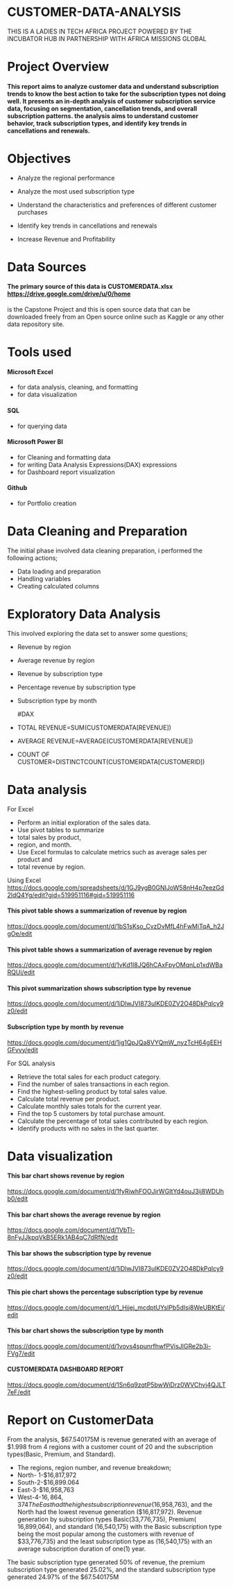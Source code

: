 # CUSTOMER-DATA-ANALYSIS
THIS IS A LADIES IN TECH AFRICA PROJECT POWERED BY THE INCUBATOR HUB IN PARTNERSHIP WITH AFRICA MISSIONS GLOBAL

# Project Overview

#### This report aims to analyze customer data and understand  subscription trends to know the best action to take for the subscription types not doing well. It presents an in-depth analysis of customer subscription service data, focusing on segmentation, cancellation trends, and overall subscription patterns. the analysis aims to understand customer behavior, track subscription types, and identify key trends in cancellations and renewals. 

# Objectives
-  Analyze the regional performance

- Analyze the most used subscription type

- Understand the characteristics and preferences of different customer purchases

- Identify key trends in cancellations and renewals

- Increase Revenue and Profitability



# Data Sources

#### The primary source of this data  is CUSTOMERDATA.xlsx https://drive.google.com/drive/u/0/home
is the Capstone Project and this is open source data that can be downloaded freely from an Open source online such as Kaggle or any other data repository site.

# Tools used
#### Microsoft Excel
- for data analysis, cleaning, and formatting
- for data visualization

#### SQL
- for querying data

#### Microsoft Power BI
- for Cleaning and formatting data
- for writing Data Analysis Expressions(DAX) expressions
- for Dashboard  report visualization

#### Github
- for Portfolio creation

# Data Cleaning and Preparation
The initial phase involved data cleaning preparation, i performed the following actions;
- Data loading and preparation
- Handling variables
- Creating calculated columns

# Exploratory Data Analysis
This involved exploring the data set to answer some questions;
- Revenue by region
- Average revenue by region
- Revenue by subscription type
- Percentage revenue by subscription type
- Subscription type by month
  
  
  #DAX
- TOTAL REVENUE=SUM(CUSTOMERDATA[REVENUE])
- AVERAGE REVENUE=AVERAGE(CUSTOMERDATA[REVENUE])
- COUNT OF CUSTOMER=DISTINCTCOUNT(CUSTOMERDATA[CUSTOMERID])


# Data analysis

For Excel
- Perform an initial exploration of the sales data. 
- Use pivot tables to summarize 
- total sales by product, 
- region, and month.
- Use Excel formulas to calculate metrics such as average sales per product and 
-  total revenue by region.
  
Using Excel https://docs.google.com/spreadsheets/d/1GJ9ygB0GNIJoW58nH4p7eezGd2ldQ4Yg/edit?gid=519951116#gid=519951116
#### This pivot table shows a summarization of revenue by region
https://docs.google.com/document/d/1bS1sKso_CvzDvMfL4hFwMiTqA_h2JgOe/edit

#### This pivot table shows a summarization of average revenue by region
https://docs.google.com/document/d/1vKd1l8JQ6hCAxFpyOMqnLp1xdWBaRQUi/edit

#### This pivot summarization shows subscription type by revenue
https://docs.google.com/document/d/1iDlwJVI873ulKDE0ZV2O48DkPqlcy9z0/edit

#### Subscription type by month by revenue
https://docs.google.com/document/d/1ig1QpJQa8VYQmW_nyzTcH64gEEHGFvvy/edit

For SQL analysis

- Retrieve the total sales for each product category.
- Find the number of sales transactions in each region.
- Find the highest-selling product by total sales value.
- Calculate total revenue per product.
- Calculate monthly sales totals for the current year.
- Find the top 5 customers by total purchase amount.
- Calculate the percentage of total sales contributed by each region.
- Identify products with no sales in the last quarter.



# Data visualization
#### This bar chart shows revenue by region
https://docs.google.com/document/d/1fyRiwhFOOJirWGItYd4ouJ3ij8WDUhb0/edit

#### This bar chart shows the average revenue by region
https://docs.google.com/document/d/1VbTl-8nFyJJkpqVkB5ERk1AB4qC7dRfN/edit

#### This bar shows the subscription type by revenue
https://docs.google.com/document/d/1iDlwJVI873ulKDE0ZV2O48DkPqlcy9z0/edit

#### This pie chart shows the percentage subscription type by revenue
https://docs.google.com/document/d/1_Hjjej_mcdptUYsIPb5dIsj8WeUBKtEj/edit

#### This bar chart shows the subscription type by month
https://docs.google.com/document/d/1vovs4spunrfhwfPVisJlGRe2b3i-FVg7/edit

#### CUSTOMERDATA DASHBOARD REPORT
https://docs.google.com/document/d/1Sn6q9zqtP5bwWiDrz0WVChvj4QJLT7eF/edit

# Report on CustomerData
From the analysis, $67.540175M is revenue generated with an average of $1.998 from 4 regions with a customer count of 20 and the subscription types(Basic, Premium, and Standard).
- The regions, region number, and revenue breakdown;
- North- 1-$16,817,972
- South-2-$16,899.064
- East-3-$16,958,763
- West-4-$16,864,374
The East had the highest subscription revenue ($16,958,763), and the North had the lowest revenue generation ($16,817,972).
Revenue generation by subscription types Basic(33,776,735), Premium( 16,899,064), and standard (16,540,175)  with the Basic subscription type being the most popular among the customers with revenue of $33,776,735) and the least subscription type as $($16,540,175) with an average subscription duration of one(1) year.

The basic subscription type generated 50% of revenue, the premium subscription type generated 25.02%, and the standard subscription type generated 24.97% of the $67.540175M






